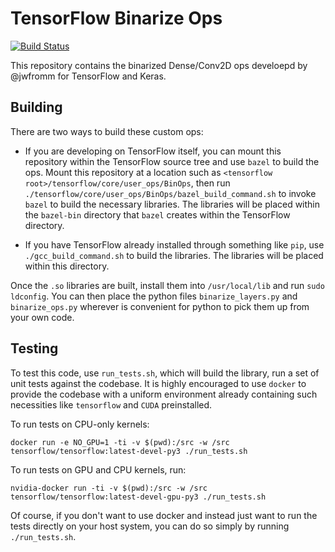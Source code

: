 TensorFlow Binarize Ops
=======================

[![Build Status](https://travis-ci.org/jwfromm/BinOps.svg?branch=master)](https://travis-ci.org/jwfromm/BinOps)

This repository contains the binarized Dense/Conv2D ops develoepd by @jwfromm for TensorFlow and Keras.

## Building

There are two ways to build these custom ops:

* If you are developing on TensorFlow itself, you can mount this repository within the TensorFlow source tree and use `bazel` to build the ops.  Mount this repository at a location such as `<tensorflow root>/tensorflow/core/user_ops/BinOps`, then run `./tensorflow/core/user_ops/BinOps/bazel_build_command.sh` to invoke `bazel` to build the necessary libraries.  The libraries will be placed within the `bazel-bin` directory that `bazel` creates within the TensorFlow directory.

* If you have TensorFlow already installed through something like `pip`, use `./gcc_build_command.sh` to build the libraries.  The libraries will be placed within this directory.

Once the `.so` libraries are built, install them into `/usr/local/lib` and run `sudo ldconfig`.  You can then place the python files `binarize_layers.py` and `binarize_ops.py` wherever is convenient for python to pick them up from your own code.

## Testing

To test this code, use `run_tests.sh`, which will build the library, run a set of unit tests against the codebase.  It is highly encouraged to use `docker` to provide the codebase with a uniform environment already containing such necessities like `tensorflow` and `CUDA` preinstalled.

To run tests on CPU-only kernels:
```
docker run -e NO_GPU=1 -ti -v $(pwd):/src -w /src tensorflow/tensorflow:latest-devel-py3 ./run_tests.sh
```

To run tests on GPU and CPU kernels, run:
```
nvidia-docker run -ti -v $(pwd):/src -w /src tensorflow/tensorflow:latest-devel-gpu-py3 ./run_tests.sh
```

Of course, if you don't want to use docker and instead just want to run the tests directly on your host system, you can do so simply by running `./run_tests.sh`.


